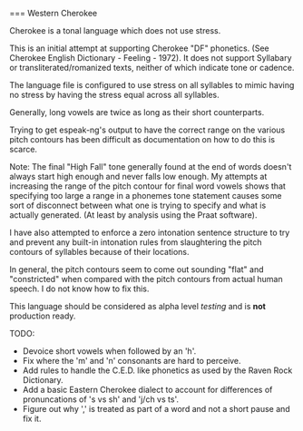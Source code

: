 
=== Western Cherokee

Cherokee is a tonal language which does not use stress.

This is an initial attempt at supporting Cherokee "DF" phonetics. (See Cherokee English Dictionary - Feeling - 1972). It does not support Syllabary or transliterated/romanized texts, neither of which indicate tone or cadence.

The language file is configured to use stress on all syllables to mimic having no stress by having the stress equal across all syllables.

Generally, long vowels are twice as long as their short counterparts.

Trying to get espeak-ng's output to have the correct range on the various pitch contours has been difficult as documentation on how to do this is scarce. 

Note: The final "High Fall" tone generally found at the end of words doesn't always start high enough and never falls low enough. My attempts at increasing the range of the pitch contour for final word vowels shows that specifying too large a range in a phonemes tone statement causes some sort of disconnect between what one is trying to specify and what is actually generated. (At least by analysis using the Praat software).

I have also attempted to enforce a zero intonation sentence structure to try and prevent any built-in intonation rules from slaughtering the pitch contours of syllables because of their locations.

In general, the pitch contours seem to come out sounding "flat" and "constricted" when compared with the pitch contours from actual human speech. I do not know how to fix this.

This language should be considered as alpha level *testing* and is **not** production ready.

TODO:

* Devoice short vowels when followed by an 'h'.
* Fix where the 'm' and 'n' consonants are hard to perceive.
* Add rules to handle the C.E.D. like phonetics as used by the Raven Rock Dictionary.
* Add a basic Eastern Cherokee dialect to account for differences of pronuncations of 's vs sh' and 'j/ch vs ts'.
* Figure out why ',' is treated as part of a word and not a short pause and fix it.
